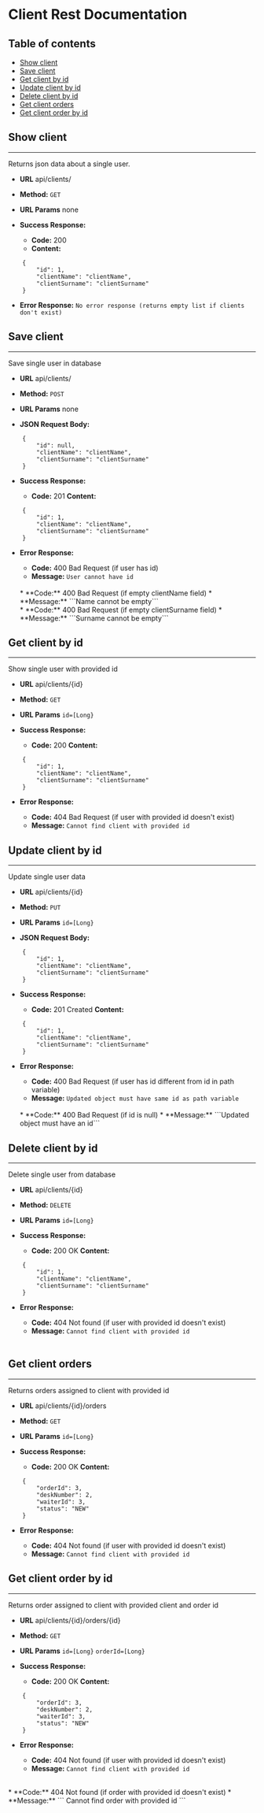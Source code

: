 # Client Rest Documentation

## Table of contents
* [Show client](#show-client)
* [Save client](#save-client)
* [Get client by id](#get-client-by-id)
* [Update client by id](#update-client-by-id)
* [Delete client by id](#delete-client-by-id)
* [Get client orders](#get-client-orders)
* [Get client order by id](#get-client-order-by-id)

## Show client
----
  Returns json data about a single user.

* **URL**
  api/clients/
* **Method:**
  `GET`
*  **URL Params**
none

* **Success Response:**

  * **Code:** 200 
  * **Content:** 
``` 
    {
        "id": 1,
        "clientName": "clientName",
        "clientSurname": "clientSurname"
    }
 ```  
* **Error Response:**
```No error response (returns empty list if clients don't exist)```

## Save client
----
  Save single user in database

* **URL**
  api/clients/
* **Method:**
  `POST`
*  **URL Params**
none

* **JSON Request Body:**
``` 
    {
        "id": null,
        "clientName": "clientName",
        "clientSurname": "clientSurname"
    }
 ```
* **Success Response:**

  * **Code:** 201 
    **Content:** 
``` 
    {
        "id": 1,
        "clientName": "clientName",
        "clientSurname": "clientSurname"
    }
 ```  
* **Error Response:**

  * **Code:** 400 Bad Request (if user has id)
  * **Message:** ```User cannot have id ```
  <br/>
  * **Code:** 400 Bad Request  (if empty clientName field)
  * **Message:** ```Name cannot be empty```
  <br/>
  * **Code:** 400 Bad Request (if empty clientSurname field)
  * **Message:** ```Surname cannot be empty```
 
## Get client by id
----
  Show single user with provided id

* **URL**
  api/clients/{id}
* **Method:**
  `GET`
*  **URL Params**
    `id=[Long}`

* **Success Response:**

  * **Code:** 200
    **Content:** 
``` 
    {
        "id": 1,
        "clientName": "clientName",
        "clientSurname": "clientSurname"
    }
 ```  
* **Error Response:**

  * **Code:** 404 Bad Request (if user with provided id doesn't exist)
  * **Message:** ``` Cannot find client with provided id ``` 
## Update client by id
----
  Update single user data

* **URL**
  api/clients/{id}
* **Method:**
  `PUT`
*  **URL Params**
    `id=[Long}`

* **JSON Request Body:**
``` 
    {
        "id": 1,
        "clientName": "clientName",
        "clientSurname": "clientSurname"
    }
 ```
* **Success Response:**

  * **Code:** 201 Created
    **Content:** 
``` 
    {
        "id": 1,
        "clientName": "clientName",
        "clientSurname": "clientSurname"
    }
 ```  
* **Error Response:**

  * **Code:** 400 Bad Request (if user has id different from id in path variable)
  * **Message:** ```Updated object must have same id as path variable ```
  <br/>
  * **Code:** 400 Bad Request  (if id is null)
  * **Message:** ```Updated object must have an id```
  <br/>
## Delete client by id
----
  Delete single user from database

* **URL**
  api/clients/{id}
* **Method:**
  `DELETE`
*  **URL Params**
    `id=[Long}`

* **Success Response:**

  * **Code:** 200 OK
    **Content:** 
``` 
    {
        "id": 1,
        "clientName": "clientName",
        "clientSurname": "clientSurname"
    }
 ```  
* **Error Response:**

  * **Code:** 404 Not found (if user with provided id doesn't exist)
  * **Message:** ```Cannot find client with provided id ```
  <br/>
## Get client orders
----
  Returns orders assigned to client with provided id

* **URL**
  api/clients/{id}/orders
* **Method:**
  `GET`
*  **URL Params**
    `id=[Long}`

* **Success Response:**

  * **Code:** 200 OK
    **Content:** 
``` 
    {
        "orderId": 3,
        "deskNumber": 2,
        "waiterId": 3,
        "status": "NEW"
    }
 ```  
* **Error Response:**

  * **Code:** 404 Not found (if user with provided id doesn't exist)
  * **Message:** ``` Cannot find client with provided id ``` 

## Get client order by id
----
  Returns order assigned to client with provided client and order id

* **URL**
  api/clients/{id}/orders/{id}
* **Method:**
  `GET`
*  **URL Params**
    `id=[Long}`
    `orderId=[Long}`

* **Success Response:**

  * **Code:** 200 OK
    **Content:** 
``` 
    {
        "orderId": 3,
        "deskNumber": 2,
        "waiterId": 3,
        "status": "NEW"
    }
 ```  
* **Error Response:**

  * **Code:** 404 Not found (if user with provided id doesn't exist)
  * **Message:** ``` Cannot find client with provided id ``` 
<br/>
  * **Code:** 404 Not found (if order with provided id doesn't exist)
  * **Message:** ``` Cannot find order with provided id ``` 


